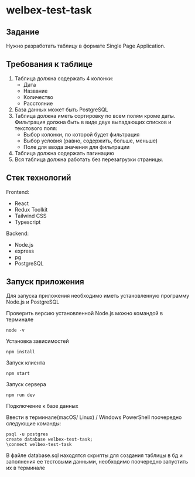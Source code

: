 # welbex-test-task

## Задание
Нужно разработать таблицу в формате Single Page Application.

## Требования к таблице

1. Таблица должна содержать 4 колонки:
    + Дата
    + Название
    + Количество
    + Расстояние
2. База данных может быть PostgreSQL
3. Таблица должна иметь сортировку по всем полям кроме даты. Фильтрация должна быть в виде двух выпадающих списков и текстового поля:
    + Выбор колонки, по которой будет фильтрация
    + Выбор условия (равно, содержить, больше, меньше)
    + Поле для ввода значения для фильтрации
4. Таблица должна содержать пагинацию
5. Вся таблица должна работать без перезагрузки страницы.

## Стек технологий
Frontend: 
+ React
+ Redux Toolkit
+ Tailwind CSS
+ Typescript

Backend: 
+ Node.js
+ express
+ pg
+ PostgreSQL

## Запуск приложения

Для запуска приложения необходимо иметь установленную программу Node.js и PostgreSQL

Проверить версию установленной Node.js можно командой в терминале 
```
node -v
```
Установка зависимостей
```
npm install
```
Запуск клиента
```
npm start
```
Запуск сервера
```
npm run dev
```

Подключение к базе данных

Ввести в терминале(macOS/ Linux) / Windows PowerShell поочередно следующие команды:
```
psql -u postgres
create database welbex-test-task;
\connect welbex-test-task
```
В файле database.sql находятся скрипты для создания таблицы в бд и заполнения ее тестовыми данными, необходимо поочередно запустить их в терминале
